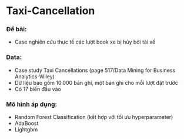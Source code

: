 # Taxi-Cancellation
### Đề bài: 
- Case nghiên cứu thực tế các lượt book xe bị hủy bởi tài xế
### Data: 
- Case study Taxi Cancellations (page 517/Data Mining for Business Analytics-Wiley)
- Dữ liệu bao gồm 10.000 bản ghi, một bản ghi cho mỗi lượt đặt trước 
- Có 17 biến đầu vào
### Mô hình áp dụng: 
- Random Forest Classification (kết hợp với tối ưu hyperparameter)
- AdaBoost
- Lightgbm
